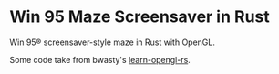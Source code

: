 # Win 95 Maze Screensaver in Rust

Win 95® screensaver-style maze in Rust with OpenGL.

Some code take from bwasty's [learn-opengl-rs](https://github.com/bwasty/learn-opengl-rs/).
